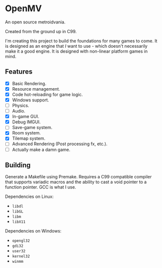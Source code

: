 # OpenMV
An open source metroidvania.

Created from the ground up in C99.

I'm creating this project to build the foundations for many games to come.
It is designed as an engine that *I* want to use - which doesn't necessarily
make it a good engine. It is designed with non-linear platform games in mind.

## Features
 - [x] Basic Rendering.
 - [x] Resource management.
 - [x] Code hot-reloading for game logic.
 - [x] Windows support.
 - [ ] Physics.
 - [ ] Audio.
 - [x] In-game GUI.
 - [x] Debug IMGUI.
 - [ ] Save-game system.
 - [x] Room system.
 - [x] Tilemap system.
 - [ ] Advanced Rendering (Post processing fx, etc.).
 - [ ] Actually make a damn game.

## Building
Generate a Makefile using Premake. Requires a C99 compatible compiler that
supports variadic macros and the ability to cast a void pointer to a function
pointer. GCC is what I use.

Dependencies on Linux:
 - `libdl`
 - `libGL`
 - `libm`
 - `libX11`

Dependencies on Windows:
 - `opengl32`
 - `gdi32`
 - `user32`
 - `kernel32`
 - `winmm`

